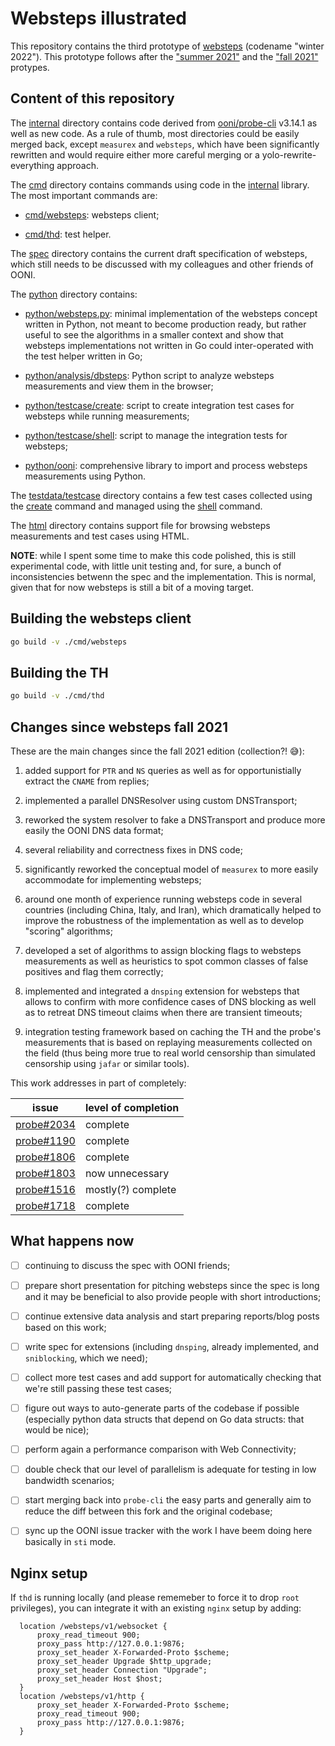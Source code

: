 # Websteps illustrated

This repository contains the third prototype of
[websteps](https://github.com/ooni/probe/issues/1714) (codename
"winter 2022"). This prototype follows after the
["summer 2021"](https://github.com/ooni/probe-cli/tree/v3.14.1/internal/engine/experiment/websteps)
and the
["fall 2021"](https://github.com/ooni/probe-cli/tree/v3.14.1/internal/engine/experiment/webstepsx)
protypes.

## Content of this repository

The [internal](internal) directory contains code derived from
[ooni/probe-cli](https://github.com/ooni/probe-cli/) v3.14.1 as
well as new code. As a rule of thumb, most directories could
be easily merged back, except `measurex` and `websteps`, which
have been significantly rewritten and would require either
more careful merging or a yolo-rewrite-everything approach.

The [cmd](cmd) directory contains commands using code in the
[internal](internal) library. The most important commands are:

- [cmd/websteps](cmd/websteps): websteps client;

- [cmd/thd](cmd/thd): test helper.

The [spec](spec) directory contains the current draft
specification of websteps, which still needs to be discussed
with my colleagues and other friends of OONI.

The [python](python) directory contains:

- [python/websteps.py](python/websteps.py): minimal implementation
of the websteps concept written in Python, not meant to become production ready,
but rather useful to see the algorithms in a smaller context
and show that websteps implementations not written in Go could
inter-operated with the test helper written in Go;

- [python/analysis/dbsteps](python/analysis/dbsteps): Python script
to analyze websteps measurements and view them in the browser;

- [python/testcase/create](python/testcase/create): script to create
integration test cases for websteps while running measurements;

- [python/testcase/shell](python/testcase/shell): script to manage
the integration tests for websteps;

- [python/ooni](python/ooni): comprehensive library to import
and process websteps measurements using Python.

The [testdata/testcase](testdata/testcase) directory contains a few
test cases collected using the [create](python/testcase/create)
command and managed using the [shell](python/testcase/shell) command.

The [html](html) directory contains support file for browsing
websteps measurements and test cases using HTML.

**NOTE**: while I spent some time to make this code polished, this is
still experimental code, with little unit testing and, for sure, a bunch
of inconsistencies betwenn the spec and the implementation. This is
normal, given that for now websteps is still a bit of a moving target.

## Building the websteps client

```bash
go build -v ./cmd/websteps
```

## Building the TH

```bash
go build -v ./cmd/thd
```

## Changes since websteps fall 2021

These are the main changes since the fall 2021 edition (collection?! 😅):

1. added support for `PTR` and `NS` queries as well as for
opportunistially extract the `CNAME` from replies;

2. implemented a parallel DNSResolver using custom DNSTransport;

3. reworked the system resolver to fake a DNSTransport and
produce more easily the OONI DNS data format;

4. several reliability and correctness fixes in DNS code;

5. significantly reworked the conceptual model of `measurex` to
more easily accommodate for implementing websteps;

6. around one month of experience running websteps code in
several countries (including China, Italy, and Iran), which
dramatically helped to improve the robustness of the
implementation as well as to develop "scoring" algorithms;

7. developed a set of algorithms to assign blocking flags
to websteps measurements as well as heuristics to spot common
classes of false positives and flag them correctly;

8. implemented and integrated a `dnsping` extension for
websteps that allows to confirm with more confidence cases
of DNS blocking as well as to retreat DNS timeout claims
when there are transient timeouts;

9. integration testing framework based on caching the
TH and the probe's measurements that is based on replaying
measurements collected on the field (thus being more
true to real world censorship than simulated censorship
using `jafar` or similar tools).

This work addresses in part of completely:

| issue | level of completion |
| -- | -- |
| [probe#2034](https://github.com/ooni/probe/issues/2034) | complete |
| [probe#1190](https://github.com/ooni/probe/issues/1990) | complete |
| [probe#1806](https://github.com/ooni/probe/issues/1806) | complete |
| [probe#1803](https://github.com/ooni/probe/issues/1803) | now unnecessary |
| [probe#1516](https://github.com/ooni/probe/issues/1516) | mostly(?) complete |
| [probe#1718](https://github.com/ooni/probe/issues/1718) | complete |

## What happens now

- [ ] continuing to discuss the spec with OONI friends;

- [ ] prepare short presentation for pitching websteps since
the spec is long and it may be beneficial to also provide
people with short introductions;

- [ ] continue extensive data analysis and start preparing
reports/blog posts based on this work;

- [ ] write spec for extensions (including `dnsping`, already
implemented, and `sniblocking`, which we need);

- [ ] collect more test cases and add support for automatically
checking that we're still passing these test cases;

- [ ] figure out ways to auto-generate parts of the codebase
if possible (especially python data structs that depend on
Go data structs: that would be nice);

- [ ] perform again a performance comparison with Web Connectivity;

- [ ] double check that our level of parallelism is adequate
for testing in low bandwidth scenarios;

- [ ] start merging back into `probe-cli` the easy parts and
generally aim to reduce the diff between this fork and the
original codebase;

- [ ] sync up the OONI issue tracker with the work I have
beem doing here basically in `sti` mode.


## Nginx setup

If `thd` is running locally (and please rememeber to
force it to drop `root` privileges), you can integrate
it with an existing `nginx` setup by adding:

```
  location /websteps/v1/websocket {
      proxy_read_timeout 900;
      proxy_pass http://127.0.0.1:9876;
      proxy_set_header X-Forwarded-Proto $scheme;
      proxy_set_header Upgrade $http_upgrade;
      proxy_set_header Connection "Upgrade";
      proxy_set_header Host $host;
  }
  location /websteps/v1/http {
      proxy_set_header X-Forwarded-Proto $scheme;
      proxy_read_timeout 900;
      proxy_pass http://127.0.0.1:9876;
  }
```
